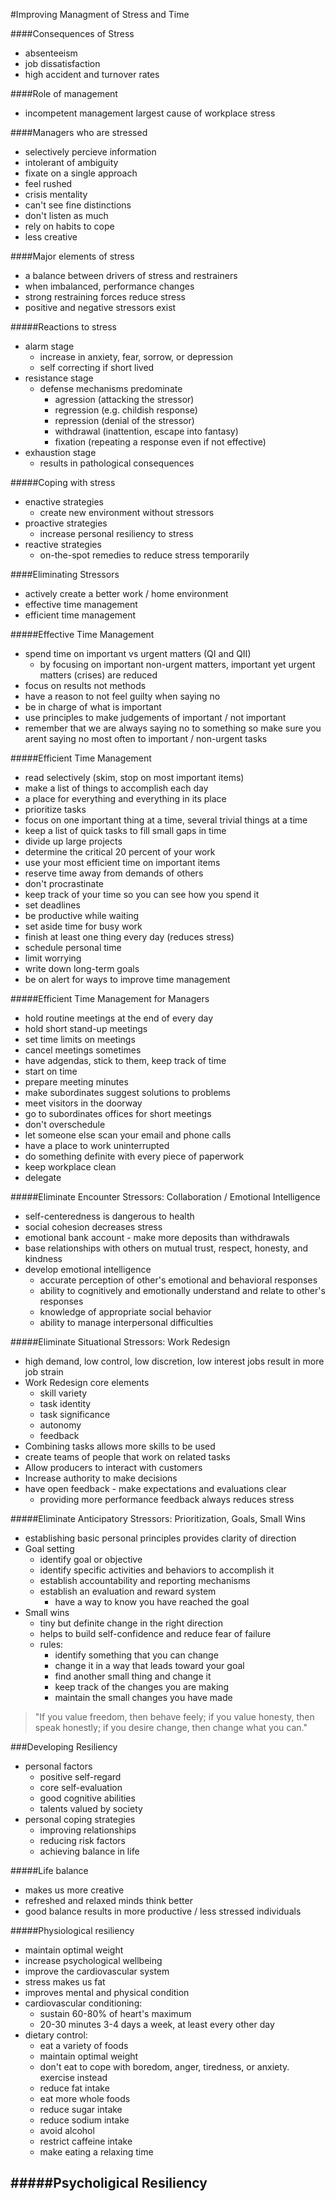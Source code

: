 #Improving Managment of Stress and Time

####Consequences of Stress
 - absenteeism
 - job dissatisfaction
 - high accident and turnover rates

####Role of management
 - incompetent management largest cause of workplace stress

####Managers who are stressed
 - selectively percieve information
 - intolerant of ambiguity
 - fixate on a single approach
 - feel rushed
 - crisis mentality
 - can't see fine distinctions
 - don't listen as much
 - rely on habits to cope
 - less creative

####Major elements of stress
 - a balance between drivers of stress and restrainers
 - when imbalanced, performance changes
 - strong restraining forces reduce stress
 - positive and negative stressors exist

#####Reactions to stress
 - alarm stage
   - increase in anxiety, fear, sorrow, or depression
   - self correcting if short lived
 - resistance stage
   - defense mechanisms predominate
     - agression (attacking the stressor)
     - regression (e.g. childish response)
     - repression (denial of the stressor)
     - withdrawal (inattention, escape into fantasy)
     - fixation (repeating a response even if not effective)
 - exhaustion stage
   - results in pathological consequences

#####Coping with stress
 - enactive strategies
   - create new environment without stressors
 - proactive strategies
   - increase personal resiliency to stress
 - reactive strategies
   - on-the-spot remedies to reduce stress temporarily

####Eliminating Stressors
 - actively create a better work / home environment
 - effective time management
 - efficient time management

#####Effective Time Management
 - spend time on important vs urgent matters (QI and QII)
   - by focusing on important non-urgent matters,
     important yet urgent matters (crises) are reduced
 - focus on results not methods
 - have a reason to not feel guilty when saying no
 - be in charge of what is important
 - use principles to make judgements of important / not important
 - remember that we are always saying no to something
   so make sure you arent saying no most often to important / non-urgent tasks

#####Efficient Time Management
 - read selectively (skim, stop on most important items)
 - make a list of things to accomplish each day
 - a place for everything and everything in its place
 - prioritize tasks
 - focus on one important thing at a time, several trivial things at a time
 - keep a list of quick tasks to fill small gaps in time
 - divide up large projects
 - determine the critical 20 percent of your work
 - use your most efficient time on important items
 - reserve time away from demands of others
 - don't procrastinate
 - keep track of your time so you can see how you spend it
 - set deadlines
 - be productive while waiting
 - set aside time for busy work
 - finish at least one thing every day (reduces stress)
 - schedule personal time
 - limit worrying
 - write down long-term goals
 - be on alert for ways to improve time management

#####Efficient Time Management for Managers
 - hold routine meetings at the end of every day
 - hold short stand-up meetings
 - set time limits on meetings
 - cancel meetings sometimes
 - have adgendas, stick to them, keep track of time
 - start on time
 - prepare meeting minutes
 - make subordinates suggest solutions to problems
 - meet visitors in the doorway
 - go to subordinates offices for short meetings
 - don't overschedule
 - let someone else scan your email and phone calls
 - have a place to work uninterrupted
 - do something definite with every piece of paperwork
 - keep workplace clean
 - delegate

#####Eliminate Encounter Stressors: Collaboration / Emotional Intelligence
 - self-centeredness is dangerous to health
 - social cohesion decreases stress
 - emotional bank account - make more deposits than withdrawals
 - base relationships with others on mutual trust, respect, honesty, and kindness
 - develop emotional intelligence
   - accurate perception of other's emotional and behavioral responses
   - ability to cognitively and emotionally understand and relate to other's responses
   - knowledge of appropriate social behavior
   - ability to manage interpersonal difficulties

#####Eliminate Situational Stressors: Work Redesign
 - high demand, low control, low discretion, low interest jobs
   result in more job strain
 - Work Redesign core elements
   - skill variety
   - task identity
   - task significance
   - autonomy
   - feedback
 - Combining tasks allows more skills to be used
 - create teams of people that work on related tasks
 - Allow producers to interact with customers
 - Increase authority to make decisions
 - have open feedback - make expectations and evaluations clear
   - providing more performance feedback always reduces stress

#####Eliminate Anticipatory Stressors: Prioritization, Goals, Small Wins
 - establishing basic personal principles provides clarity of direction
 - Goal setting
   - identify goal or objective
   - identify specific activities and behaviors to accomplish it
   - establish accountability and reporting mechanisms
   - establish an evaluation and reward system
     - have a way to know you have reached the goal
 - Small wins
   - tiny but definite change in the right direction
   - helps to build self-confidence and reduce fear of failure
   - rules:
     - identify something that you can change
     - change it in a way that leads toward your goal
     - find another small thing and change it
     - keep track of the changes you are making
     - maintain the small changes you have made

> "If you value freedom, then behave feely; if you value
> honesty, then speak honestly; if you desire change, then
> change what you can."

###Developing Resiliency
 - personal factors
   - positive self-regard
   - core self-evaluation
   - good cognitive abilities
   - talents valued by society
 - personal coping strategies
   - improving relationships
   - reducing risk factors
   - achieving balance in life

#####Life balance
 - makes us more creative
 - refreshed and relaxed minds think better
 - good balance results in more productive / less stressed individuals

#####Physiological resiliency
 - maintain optimal weight
 - increase psychological wellbeing
 - improve the cardiovascular system
 - stress makes us fat
 - improves mental and physical condition
 - cardiovascular conditioning:
   - sustain 60-80% of heart's maximum
   - 20-30 minutes 3-4 days a week, at least every other day
 - dietary control:
   - eat a variety of foods
   - maintain optimal weight
   - don't eat to cope with boredom, anger, tiredness, or anxiety. exercise instead
   - reduce fat intake
   - eat more whole foods
   - reduce sugar intake
   - reduce sodium intake
   - avoid alcohol
   - restrict caffeine intake
   - make eating a relaxing time

#####Psycholigical Resiliency
 - 
